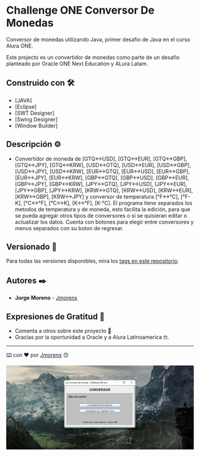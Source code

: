 # Challenge ONE Conversor De Monedas

Conversor de monedas utilizando Java, primer desafio de Java en el curso Alura ONE.

Este projecto es un convertidor de monedas como parte de un desafio planteado por Oracle ONE Next Education y ALura Latam.


## Construido con 🛠️

* [JAVA]
* [Eclipse]
* [SWT Designer]
* [Swing Designer]
* [Window Builder]

## Descripción ⚙️

* Convertidor de moneda de [GTQ<->USD], [GTQ<->EUR], [GTQ<->GBP], [GTQ<->JPY], [GTQ<->KRW], [USD<->GTQ], [USD<->EUR], [USD<->GBP], [USD<->JPY], [USD<->KRW], [EUR<->GTQ], [EUR<->USD], [EUR<->GBP], [EUR<->JPY], [EUR<->KRW], [GBP<->GTQ], [GBP<->USD], [GBP<->EUR], [GBP<->JPY], [GBP<->KRW], [JPY<->GTQ], [JPY<->USD], [JPY<->EUR], [JPY<->GBP], [JPY<->KRW], [KRW<->GTQ], [KRW<->USD], [KRW<->EUR], [KRW<->GBP], [KRW<->JPY] y conversor de temperatura [°F<->°C], [°F-K], [°C<->°F], [°C<->K], [K<->°F], [K-°C]. El programa tiene separados los metodos de temperatura y de moneda, esto facilita la edición, para que se pueda agregar otros tipos de conversores o si se quisieran editar o actualizar los datos. Cuenta con botones para elegir entre conversores y menus separados con su boton de regresar. 

## Versionado 📌

Para todas las versiones disponibles, mira los [tags en este repositorio](https://github.com/Jmorenx/Challenge-ONE-ConversorDeMonedas/tags).

## Autores ✒️

* **Jorge Moreno** - [Jmorenx](https://github.com/Jmorenx) 

## Expresiones de Gratitud 🎁

* Comenta a otros sobre este proyecto 📢
* Gracias por la oportunidad a Oracle y a Alura Latinoamerica 🤓.

---
⌨️ con ❤️ por [Jmorenx](https://github.com/Jmorenx) 😊

![Imagen del conversor de monedas](https://github.com/Jmorenx/Challenge-ONE-ConversorDeMonedas/blob/master/imagen_preview.jpg)
